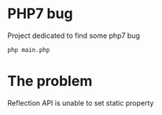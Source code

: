 PHP7 bug
========

Project dedicated to find some php7 bug

```
php main.php
```

# The problem

Reflection API is unable to set static property

